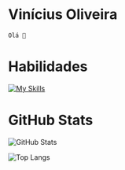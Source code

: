 # Vinícius Oliveira
    Olá 👋

# Habilidades  
  [![My Skills](https://skillicons.dev/icons?i=java,spring,mysql,html,css,js)](https://skillicons.dev)

# GitHub Stats
  ![GitHub Stats](https://github-readme-stats.vercel.app/api?username=ViniciusOliveira493&theme=tokyonight)

  ![Top Langs](https://github-readme-stats-git-masterrstaa-rickstaa.vercel.app/api/top-langs/?username=ViniciusOliveira493&theme=tokyonight&layout=compact)
